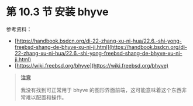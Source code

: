 # 第 10.3 节 安装 bhyve

参考资料：

- [https://handbook.bsdcn.org/di-22-zhang-xu-ni-hua/22.6.-shi-yong-freebsd-shang-de-bhyve-xu-ni-ji.html](https://handbook.bsdcn.org/di-22-zhang-xu-ni-hua/22.6.-shi-yong-freebsd-shang-de-bhyve-xu-ni-ji.html)
- [https://wiki.freebsd.org/bhyve](https://wiki.freebsd.org/bhyve)

> **注意**
>
> 我没有找到可正常用于 bhyve 的图形界面前端，这可能意味着这个东西非常难以配置和操作。